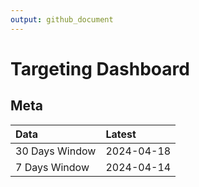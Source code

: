 ```yaml
---
output: github_document
---
```


# Targeting Dashboard



## Meta


|Data           |Latest     |
|:--------------|:----------|
|30 Days Window |2024-04-18 |
|7 Days Window  |2024-04-14 |
